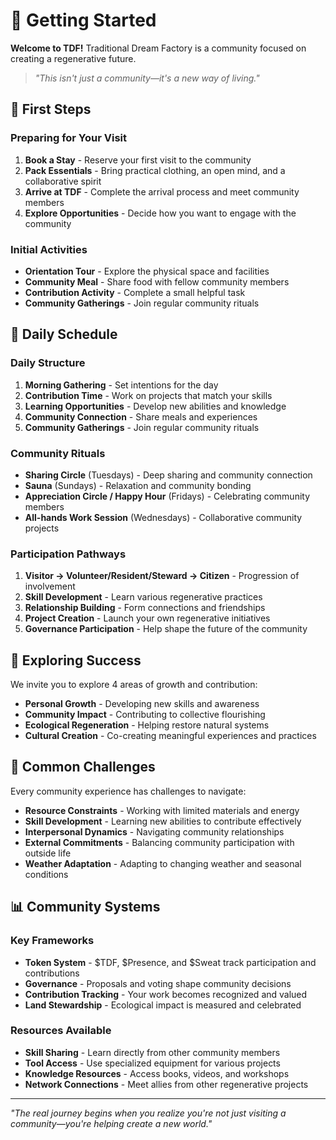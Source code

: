 # 🌱 Getting Started

**Welcome to TDF!** Traditional Dream Factory is a community focused on creating a regenerative future.

> *"This isn't just a community—it's a new way of living."*

## 🧭 First Steps

### Preparing for Your Visit
1. **Book a Stay** - Reserve your first visit to the community
2. **Pack Essentials** - Bring practical clothing, an open mind, and a collaborative spirit
3. **Arrive at TDF** - Complete the arrival process and meet community members
4. **Explore Opportunities** - Decide how you want to engage with the community

### Initial Activities
- **Orientation Tour** - Explore the physical space and facilities
- **Community Meal** - Share food with fellow community members
- **Contribution Activity** - Complete a small helpful task
- **Community Gatherings** - Join regular community rituals

## 🔄 Daily Schedule

### Daily Structure
1. **Morning Gathering** - Set intentions for the day
2. **Contribution Time** - Work on projects that match your skills
3. **Learning Opportunities** - Develop new abilities and knowledge
4. **Community Connection** - Share meals and experiences
5. **Community Gatherings** - Join regular community rituals

### Community Rituals
- **Sharing Circle** (Tuesdays) - Deep sharing and community connection
- **Sauna** (Sundays) - Relaxation and community bonding
- **Appreciation Circle / Happy Hour** (Fridays) - Celebrating community members
- **All-hands Work Session** (Wednesdays) - Collaborative community projects

### Participation Pathways
1. **Visitor → Volunteer/Resident/Steward → Citizen** - Progression of involvement
2. **Skill Development** - Learn various regenerative practices
3. **Relationship Building** - Form connections and friendships
4. **Project Creation** - Launch your own regenerative initiatives
5. **Governance Participation** - Help shape the future of the community

## 🌟 Exploring Success

We invite you to explore 4 areas of growth and contribution:

- **Personal Growth** - Developing new skills and awareness
- **Community Impact** - Contributing to collective flourishing
- **Ecological Regeneration** - Helping restore natural systems
- **Cultural Creation** - Co-creating meaningful experiences and practices

## 🌿 Common Challenges

Every community experience has challenges to navigate:

- **Resource Constraints** - Working with limited materials and energy
- **Skill Development** - Learning new abilities to contribute effectively
- **Interpersonal Dynamics** - Navigating community relationships
- **External Commitments** - Balancing community participation with outside life
- **Weather Adaptation** - Adapting to changing weather and seasonal conditions

## 📊 Community Systems

### Key Frameworks
- **Token System** - $TDF, $Presence, and $Sweat track participation and contributions
- **Governance** - Proposals and voting shape community decisions
- **Contribution Tracking** - Your work becomes recognized and valued
- **Land Stewardship** - Ecological impact is measured and celebrated

### Resources Available
- **Skill Sharing** - Learn directly from other community members
- **Tool Access** - Use specialized equipment for various projects
- **Knowledge Resources** - Access books, videos, and workshops
- **Network Connections** - Meet allies from other regenerative projects

---

*"The real journey begins when you realize you're not just visiting a community—you're helping create a new world."*
